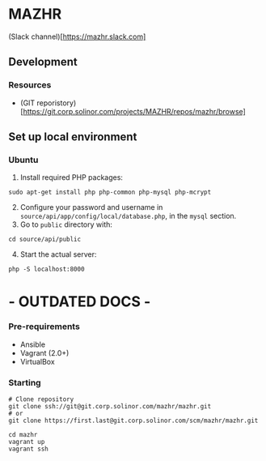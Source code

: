 # MAZHR
(Slack channel)[https://mazhr.slack.com]

## Development

### Resources
- (GIT reporistory)[https://git.corp.solinor.com/projects/MAZHR/repos/mazhr/browse]

## Set up local environment

### Ubuntu

1. Install required PHP packages:

  ```
  sudo apt-get install php php-common php-mysql php-mcrypt
  ```
2. Configure your password and username in `source/api/app/config/local/database.php`, in the `mysql` section.
3. Go to `public` directory with:

  ```
  cd source/api/public
  ```

4. Start the actual server:

  ```
  php -S localhost:8000
  ```



# - OUTDATED DOCS -

### Pre-requirements
- Ansible
- Vagrant (2.0+)
- VirtualBox

### Starting
```
# Clone repository
git clone ssh://git@git.corp.solinor.com/mazhr/mazhr.git
# or
git clone https://first.last@git.corp.solinor.com/scm/mazhr/mazhr.git

cd mazhr
vagrant up
vagrant ssh
```

